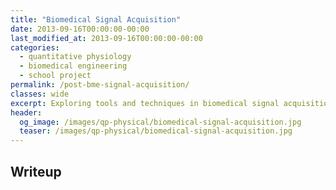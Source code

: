 ```yaml
---
title: "Biomedical Signal Acquisition"
date: 2013-09-16T00:00:00-00:00
last_modified_at: 2013-09-16T00:00:00-00:00
categories:
  - quantitative physiology
  - biomedical engineering
  - school project
permalink: /post-bme-signal-acquisition/
classes: wide
excerpt: Exploring tools and techniques in biomedical signal acquisition.
header:
  og_image: /images/qp-physical/biomedical-signal-acquisition.jpg
  teaser: /images/qp-physical/biomedical-signal-acquisition.jpg
---
```


## Writeup

<object data="/images/qp-physical/biomedical-signal-acquisition.pdf" width="1000" height="1000" type="application/pdf"></object>
